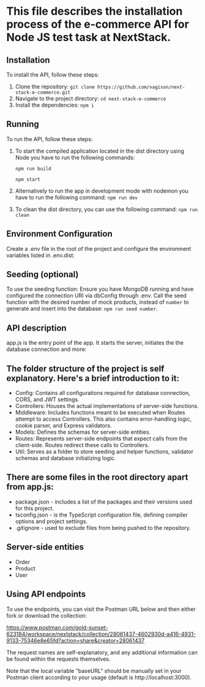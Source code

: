 This file describes the installation process of the e-commerce API for Node JS test task at NextStack.
======================================================================================================

## Installation

To install the API, follow these steps:
1. Clone the repository: ```git clone https://github.com/vagison/next-stack-e-commerce.git```
2. Navigate to the project directory: ```cd next-stack-e-commerce```
3. Install the dependencies: ```npm i```

## Running

To run the API, follow these steps:
1. To start the compiled application located in the dist directory using Node you have to run the following commands:

    ```npm run build```
   
    ```npm start```
3. Alternatively to run the app in development mode with nodemon you have to run the following command: ```npm run dev```
4. To clean the dist directory, you can use the following command: ```npm run clean```

## Environment Configuration

Create a .env file in the root of the project and configure the environment variables listed in .env.dist:

## Seeding (optional)
To use the seeding function:
Ensure you have MongoDB running and have configured the connection URI via dbConfig through .env.
Call the seed function with the desired number of mock products, instead of ```number``` to generate and insert into the database: ```npm run seed number```.

## API description

app.js is the entry point of the app. It starts the server, initiates the the database connection and more:

The folder structure of the project is self explanatory. Here's a brief introduction to it:
-------------------------------------------------------------------------------------------
* Config: Contains all configurations required for database connection, CORS, and JWT settings.
* Controllers: Houses the actual implementations of server-side functions.
* Middleware: Includes functions meant to be executed when Routes attempt to access Controllers. This also contains error-handling logic, cookie parser, and Express validators.
* Models: Defines the schemas for server-side entities.
* Routes: Represents server-side endpoints that expect calls from the client-side. Routes redirect these calls to Controllers.
* Util: Serves as a folder to store seeding and helper functions, validator schemas and database initializing logic.

There are some files in the root directory apart from app.js:
-------------------------------------------------------------
* package.json - includes a list of the packages and their versions used for this project.
* tsconfig.json - is the TypeScript configuration file, defining compiler options and project settings.
* .gitignore - used to exclude files from being pushed to the repository.

Server-side entities
---------------------
* Order
* Product
* User

## Using API endpoints

To use the endpoints, you can visit the Postman URL below and then either fork or download the collection:

https://www.postman.com/gold-sunset-623184/workspace/nextstack/collection/28061437-4602930d-a416-4931-9133-75346e8e65fd?action=share&creator=28061437

The request names are self-explanatory, and any additional information can be found within the requests themselves.

Note that the local variable "baseURL" should be manually set in your Postman client according to your usage (default is http://localhost:3000).
